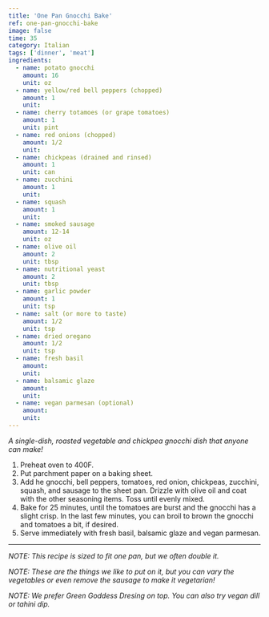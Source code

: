 ```yaml
---
title: 'One Pan Gnocchi Bake'
ref: one-pan-gnocchi-bake
image: false
time: 35
category: Italian
tags: ['dinner', 'meat']
ingredients:
  - name: potato gnocchi
    amount: 16
    unit: oz
  - name: yellow/red bell peppers (chopped)
    amount: 1
    unit: 
  - name: cherry totamoes (or grape tomatoes)
    amount: 1
    unit: pint
  - name: red onions (chopped)
    amount: 1/2
    unit: 
  - name: chickpeas (drained and rinsed)
    amount: 1
    unit: can
  - name: zucchini
    amount: 1
    unit: 
  - name: squash
    amount: 1
    unit: 
  - name: smoked sausage
    amount: 12-14
    unit: oz
  - name: olive oil
    amount: 2
    unit: tbsp
  - name: nutritional yeast
    amount: 2
    unit: tbsp
  - name: garlic powder
    amount: 1
    unit: tsp
  - name: salt (or more to taste)
    amount: 1/2
    unit: tsp
  - name: dried oregano
    amount: 1/2
    unit: tsp
  - name: fresh basil
    amount: 
    unit: 
  - name: balsamic glaze
    amount: 
    unit: 
  - name: vegan parmesan (optional)
    amount: 
    unit: 
---
```


*A single-dish, roasted vegetable and chickpea gnocchi dish that anyone can make!*

1. Preheat oven to 400F.
2. Put parchment paper on a baking sheet. 
3. Add he gnocchi, bell peppers, tomatoes, red onion, chickpeas, zucchini, squash, and sausage to the sheet pan. Drizzle with olive oil and coat with the other seasoning items. Toss until evenly mixed.
4. Bake for 25 minutes, until the tomatoes are burst and the gnocchi has a slight crisp. In the last few minutes, you can broil to brown the gnocchi and tomatoes a bit, if desired.
5. Serve immediately with fresh basil, balsamic glaze and vegan parmesan.

---

*NOTE: This recipe is sized to fit one pan, but we often double it.*

*NOTE: These are the things we like to put on it, but you can vary the vegetables or even remove the sausage to make it vegetarian!*

*NOTE: We prefer Green Goddess Dresing on top. You can also try vegan dill or tahini dip.*
